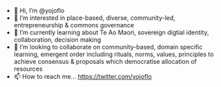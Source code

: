 - 👋 Hi, I’m @yojoflo
- 👀 I’m interested in place-based, diverse, community-led, entrepreneurship & commons governance
- 🌱 I’m currently learning about Te Ao Maori, sovereign digtial identity, collaboration, decision making
- 💞️ I’m looking to collaborate on community-based, domain specific learning, emergent order including rituals, norms, values, principles to achieve consensus & proposals which democratise allocation of resources
- 📫 How to reach me... https://twitter.com/yojoflo

<!---
yojoflo/yojoflo is a ✨ special ✨ repository because its `README.md` (this file) appears on your GitHub profile.
You can click the Preview link to take a look at your changes.
--->
